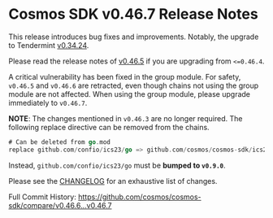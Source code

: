 # Cosmos SDK v0.46.7 Release Notes

This release introduces bug fixes and improvements. Notably, the upgrade to Tendermint [v0.34.24](https://github.com/tendermint/tendermint/releases/tag/v0.34.24).

Please read the release notes of [v0.46.5](https://github.com/cosmos/cosmos-sdk/releases/tag/v0.46.5) if you are upgrading from `<=0.46.4`.

A critical vulnerability has been fixed in the group module. For safety, `v0.46.5` and `v0.46.6` are retracted, even though chains not using the group module are not affected. When using the group module, please upgrade immediately to `v0.46.7`.

**NOTE**: The changes mentioned in `v0.46.3` are no longer required. The following replace directive can be removed from the chains.

```go
# Can be deleted from go.mod
replace github.com/confio/ics23/go => github.com/cosmos/cosmos-sdk/ics23/go v0.8.0
```

Instead, `github.com/confio/ics23/go` must be **bumped to `v0.9.0`**.

Please see the [CHANGELOG](https://github.com/cosmos/cosmos-sdk/blob/release/v0.46.x/CHANGELOG.md) for an exhaustive list of changes.

Full Commit History: https://github.com/cosmos/cosmos-sdk/compare/v0.46.6...v0.46.7
